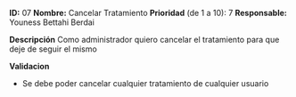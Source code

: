 **ID:** 07 **Nombre:** Cancelar Tratamiento
**Prioridad** (de 1 a 10): 7
**Responsable:** Youness Bettahi Berdai

**Descripción**
Como administrador quiero cancelar el tratamiento para que deje de seguir el mismo

**Validacion**
- Se debe poder cancelar cualquier tratamiento de cualquier usuario 

